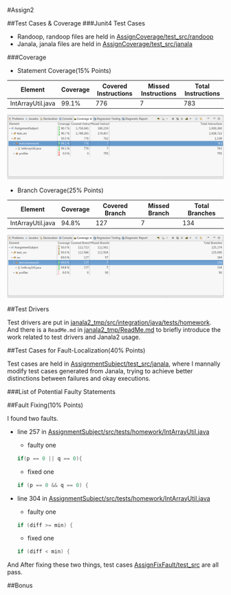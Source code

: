 #Assign2

##Test Cases & Coverage
###Junit4 Test Cases

- Randoop, randoop files are held in [AssignCoverage/test_src/randoop](Assign2/AssignCoverage/test_src/randoop)
- Janala, janala files are held in [AssignCoverage/test_src/janala](Assign2/AssignCoverage/test_src/janala)

###Coverage
- Statement Coverage(15% Points)

Element | Coverage | Covered Instructions | Missed Instructions | Total Instructions
--- | --- | --- | --- | ---
IntArrayUtil.java | 99.1% | 776 | 7 | 783

![Statement Coverage](Pics/StatementCoverage.png)

- Branch Coverage(25% Points)

Element | Coverage | Covered Branch | Missed Branch | Total Branches
--- | --- | --- | --- | ---
IntArrayUtil.java | 94.8% | 127 | 7 | 134

![Branch Coverage](Pics/BranchCoverage.png)

##Test Drivers

Test drivers are put in [janala2_tmp/src/integration/java/tests/homework](janala2_tmp/src/integration/java/tests/homework). And there is a `ReadMe.md` in [janala2_tmp/ReadMe.md](janala2_tmp/ReadMe.md) to briefly introduce the work related to test drivers and Janala2 usage.

##Test Cases for Fault-Localization(40% Points)

Test cases are held in [AssignmentSubject/test_src/janala](AssignmentSubject/test_src/janala), where I mannally modify test cases generated from Janala, trying to achieve better distinctions between failures and okay executions.

###List of Potential Faulty Statements

##Fault Fixing(10% Points)

I found two faults.

- line 257 in [AssignmentSubject/src/tests/homework/IntArrayUtil.java](AssignmentSubject/src/tests/homework/IntArrayUtil.java)

  - faulty one

  ```java
  if(p == 0 || q == 0){
  ```

  - fixed one

  ```java
  if (p == 0 && q == 0) {
  ```

- line 304 in [AssignmentSubject/src/tests/homework/IntArrayUtil.java](AssignmentSubject/src/tests/homework/IntArrayUtil.java)

  - faulty one

  ```java
  if (diff >= min) {
  ```

  - fixed one

  ```java
  if (diff < min) {
  ```

And After fixing these two things, test cases [AssignFixFault/test_src](AssignFixFault/test_src) are all pass.

##Bonus
